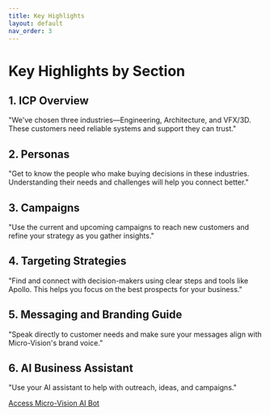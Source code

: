 ```yaml
---
title: Key Highlights
layout: default
nav_order: 3
---
```


# Key Highlights by Section

## 1. ICP Overview
"We've chosen three industries—Engineering, Architecture, and VFX/3D. These customers need reliable systems and support they can trust."

## 2. Personas
"Get to know the people who make buying decisions in these industries. Understanding their needs and challenges will help you connect better."

## 3. Campaigns
"Use the current and upcoming campaigns to reach new customers and refine your strategy as you gather insights."

## 4. Targeting Strategies
"Find and connect with decision-makers using clear steps and tools like Apollo. This helps you focus on the best prospects for your business."

## 5. Messaging and Branding Guide
"Speak directly to customer needs and make sure your messages align with Micro-Vision's brand voice."

## 6. AI Business Assistant
"Use your AI assistant to help with outreach, ideas, and campaigns."

[Access Micro-Vision AI Bot](https://chatgpt.com/g/g-674dda255fc0819198dc0818557e4cea-mv-bot)